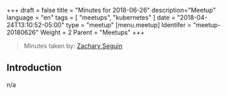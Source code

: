 +++
draft = false
title = "Minutes for 2018-06-26"
description="Meetup"
language = "en"
tags = [
    "meetups",
    "kubernetes"
]
date = "2018-04-24T13:10:52-05:00"
type = "meetup"
[menu.meetup]
  Identifer = "meetup-20180626"
  Weight = 2
  Parent = "Meetups"
+++

> Minutes taken by: [Zachary Seguin](https://zacharyseguin.ca)

## Introduction

n/a
